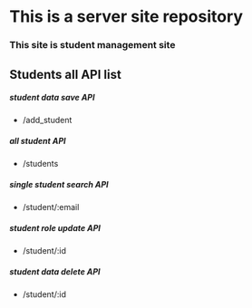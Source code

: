 

# This is a server site repository 
### This site is student management site 

## Students all API list 
##### student data save API 
- /add_student
##### all student API 
- /students
##### single student search API 
- /student/:email
##### student role update API 
- /student/:id
##### student data delete API 
- /student/:id